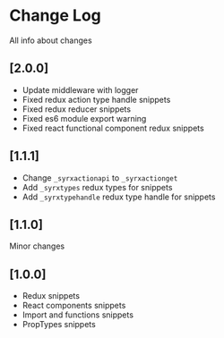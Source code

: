 # Change Log

All info about changes

## [2.0.0]
- Update middleware with logger
- Fixed redux action type handle snippets
- Fixed redux reducer snippets
- Fixed es6 module export warning
- Fixed react functional component redux snippets

## [1.1.1]
 - Change `_syrxactionapi` to `_syrxactionget`
 - Add `_syrxtypes` redux types for snippets
 - Add `_syrxtypehandle` redux type handle for snippets

## [1.1.0]
 Minor changes
 
## [1.0.0]
 - Redux snippets
 - React components snippets
 - Import and functions snippets
 - PropTypes snippets

